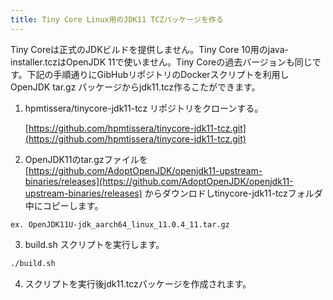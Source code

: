 ```yaml
---
title: Tiny Core Linux用のJDK11 TCZパッケージを作る
---
```


Tiny Coreは正式のJDKビルドを提供しません。Tiny Core 10用のjava-installer.tczはOpenJDK 11で使いません。Tiny Coreの過去バージョンも同じです。下記の手順通りにGibHubリポジトリのDockerスクリプトを利用しOpenJDK tar.gz パッケージからjdk11.tcz作るこたができます。

1) hpmtissera/tinycore-jdk11-tcz リポジトリをクローンする。

   [https://github.com/hpmtissera/tinycore-jdk11-tcz.git](https://github.com/hpmtissera/tinycore-jdk11-tcz.git)

2) OpenJDK11のtar.gzファイルを[https://github.com/AdoptOpenJDK/openjdk11-upstream-binaries/releases](https://github.com/AdoptOpenJDK/openjdk11-upstream-binaries/releases) からダウンロドしtinycore-jdk11-tczフォルダ中にコピーします。

```
ex. OpenJDK11U-jdk_aarch64_linux_11.0.4_11.tar.gz
```

3) build.sh スクリプトを実行します。 

```bash
./build.sh
```

4) スクリプトを実行後jdk11.tczパッケージを作成されます。
